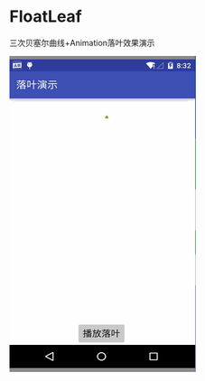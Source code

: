 # FloatLeaf

三次贝塞尔曲线+Animation落叶效果演示

![](https://raw.githubusercontent.com/ITAnt/FloatLeaf/master/gif/leaf.gif)  
